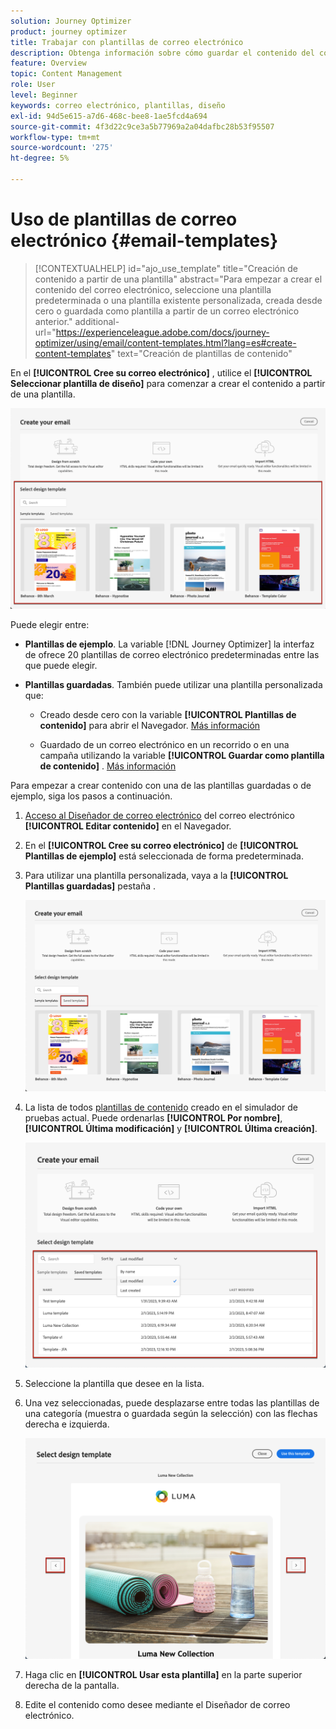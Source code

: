 ```yaml
---
solution: Journey Optimizer
product: journey optimizer
title: Trabajar con plantillas de correo electrónico
description: Obtenga información sobre cómo guardar el contenido del correo electrónico como plantilla y reutilizarlo en Journey Optimizer
feature: Overview
topic: Content Management
role: User
level: Beginner
keywords: correo electrónico, plantillas, diseño
exl-id: 94d5e615-a7d6-468c-bee8-1ae5fcd4a694
source-git-commit: 4f3d22c9ce3a5b77969a2a04dafbc28b53f95507
workflow-type: tm+mt
source-wordcount: '275'
ht-degree: 5%

---
```


# Uso de plantillas de correo electrónico {#email-templates}

>[!CONTEXTUALHELP]
>id="ajo_use_template"
>title="Creación de contenido a partir de una plantilla"
>abstract="Para empezar a crear el contenido del correo electrónico, seleccione una plantilla predeterminada o una plantilla existente personalizada, creada desde cero o guardada como plantilla a partir de un correo electrónico anterior."
>additional-url="https://experienceleague.adobe.com/docs/journey-optimizer/using/email/content-templates.html?lang=es#create-content-templates" text="Creación de plantillas de contenido"

En el **[!UICONTROL Cree su correo electrónico]** , utilice el **[!UICONTROL Seleccionar plantilla de diseño]** para comenzar a crear el contenido a partir de una plantilla.

![](assets/email_designer-templates.png)

Puede elegir entre:

* **Plantillas de ejemplo**. La variable [!DNL Journey Optimizer] la interfaz de ofrece 20 plantillas de correo electrónico predeterminadas entre las que puede elegir.

* **Plantillas guardadas**. También puede utilizar una plantilla personalizada que:

   * Creado desde cero con la variable **[!UICONTROL Plantillas de contenido]** para abrir el Navegador. [Más información](content-templates.md#create-template-from-scratch)

   * Guardado de un correo electrónico en un recorrido o en una campaña utilizando la variable **[!UICONTROL Guardar como plantilla de contenido]** . [Más información](content-templates.md#save-as-template)

Para empezar a crear contenido con una de las plantillas guardadas o de ejemplo, siga los pasos a continuación.

1. [Acceso al Diseñador de correo electrónico](get-started-email-design.md) del correo electrónico **[!UICONTROL Editar contenido]** en el Navegador.

1. En el **[!UICONTROL Cree su correo electrónico]** de **[!UICONTROL Plantillas de ejemplo]** está seleccionada de forma predeterminada.

1. Para utilizar una plantilla personalizada, vaya a la **[!UICONTROL Plantillas guardadas]** pestaña .

   ![](assets/email_designer-saved-templates-tab.png)

1. La lista de todos [plantillas de contenido](content-templates.md#create-content-templates) creado en el simulador de pruebas actual. Puede ordenarlas **[!UICONTROL Por nombre]**, **[!UICONTROL Última modificación]** y **[!UICONTROL Última creación]**.

   ![](assets/email_designer-saved-templates-filter.png)

1. Seleccione la plantilla que desee en la lista.

1. Una vez seleccionadas, puede desplazarse entre todas las plantillas de una categoría (muestra o guardada según la selección) con las flechas derecha e izquierda.

   ![](assets/email_designer-saved-templates-navigate.png)

1. Haga clic en **[!UICONTROL Usar esta plantilla]** en la parte superior derecha de la pantalla.

1. Edite el contenido como desee mediante el Diseñador de correo electrónico.
